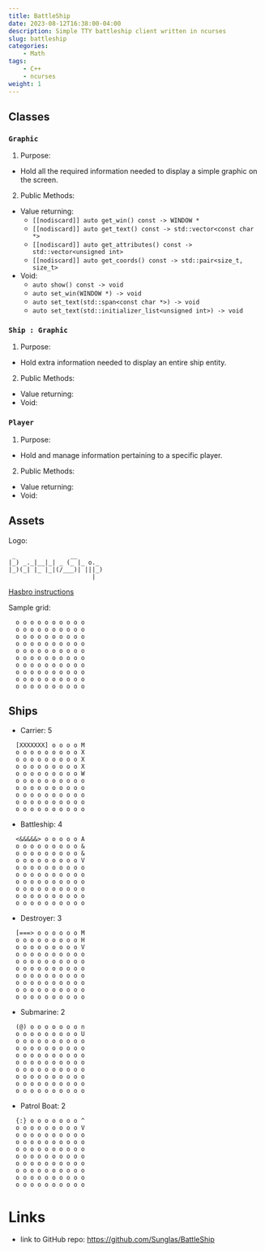 ```yaml
---
title: BattleShip
date: 2023-08-12T16:38:00-04:00
description: Simple TTY battleship client written in ncurses
slug: battleship
categories:
    - Math
tags:
    - C++
    - ncurses
weight: 1
---
```


## Classes
### `Graphic`
1. Purpose:
  - Hold all the required information needed to display a simple graphic on the screen.
2. Public Methods:
  - Value returning:
    - `[[nodiscard]] auto get_win() const -> WINDOW *`
    - `[[nodiscard]] auto get_text() const -> std::vector<const char *>`
    - `[[nodiscard]] auto get_attributes() const -> std::vector<unsigned int>`
    - `[[nodiscard]] auto get_coords() const -> std::pair<size_t, size_t>`
  - Void:
    - `auto show() const -> void`
    - `auto set_win(WINDOW *) -> void`
    - `auto set_text(std::span<const char *>) -> void`
    - `auto set_text(std::initializer_list<unsigned int>) -> void`
### `Ship : Graphic`
1. Purpose:
  - Hold extra information needed to display an entire ship entity.
2. Public Methods:
  - Value returning:
  - Void:
### `Player`
1. Purpose:
  - Hold and manage information pertaining to a specific player.
2. Public Methods:
  - Value returning:
  - Void:

## Assets

Logo:
```
 _               __        
|_) _._|__|_| _ (_ |_ o._  
|_)(_| |_ |_|(/___)| |||_) 
                       |   
```

[Hasbro instructions](https://www.hasbro.com/common/instruct/BattleShip_(2002).PDF)

Sample grid:
```
  o o o o o o o o o o
  o o o o o o o o o o
  o o o o o o o o o o
  o o o o o o o o o o
  o o o o o o o o o o
  o o o o o o o o o o
  o o o o o o o o o o
  o o o o o o o o o o
  o o o o o o o o o o
  o o o o o o o o o o
```
## Ships
- Carrier: 5
```
  [XXXXXXX] o o o o M
  o o o o o o o o o X
  o o o o o o o o o X
  o o o o o o o o o X
  o o o o o o o o o W
  o o o o o o o o o o
  o o o o o o o o o o
  o o o o o o o o o o
  o o o o o o o o o o
  o o o o o o o o o o
```
- Battleship: 4
```
  <&&&&&> o o o o o A
  o o o o o o o o o &
  o o o o o o o o o &
  o o o o o o o o o V
  o o o o o o o o o o
  o o o o o o o o o o
  o o o o o o o o o o
  o o o o o o o o o o
  o o o o o o o o o o
  o o o o o o o o o o
```
- Destroyer: 3
```
  [===> o o o o o o M
  o o o o o o o o o H
  o o o o o o o o o V
  o o o o o o o o o o
  o o o o o o o o o o
  o o o o o o o o o o
  o o o o o o o o o o
  o o o o o o o o o o
  o o o o o o o o o o
  o o o o o o o o o o
```
- Submarine: 2
```
  (@) o o o o o o o n
  o o o o o o o o o U
  o o o o o o o o o o
  o o o o o o o o o o
  o o o o o o o o o o
  o o o o o o o o o o
  o o o o o o o o o o
  o o o o o o o o o o
  o o o o o o o o o o
  o o o o o o o o o o
```
- Patrol Boat: 2
```
  {:} o o o o o o o ^
  o o o o o o o o o V
  o o o o o o o o o o
  o o o o o o o o o o
  o o o o o o o o o o
  o o o o o o o o o o
  o o o o o o o o o o
  o o o o o o o o o o
  o o o o o o o o o o
  o o o o o o o o o o
```

# Links
* link to GitHub repo: https://github.com/Sunglas/BattleShip
